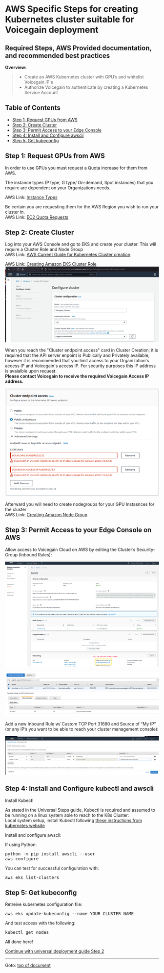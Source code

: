 # <a id="top"></a>AWS Specific Steps for creating Kubernetes cluster suitable for Voicegain deployment
Required Steps, AWS Provided documentation, and recommended best practices
----
**Overview:**
>* Create an AWS Kubernetes cluster with GPU’s and whitelist Voicegain IP's
>* Authorize Voicegain to authenticate by creating a Kubernetes Service Account

## <a id="toc"></a>Table of Contents
- [Step 1: Request GPUs from AWS](#step1)
- [Step 2: Create Cluster](#step2)
- [Step 3: Permit Access to your Edge Console](#step3)
- [Step 4: Install and Configure awscli](#step4)
- [Step 5: Get kubeconfig](#step5)

## <a id="step1"></a>Step 1: Request GPUs from AWS
In order to use GPUs you must request a Quota increase for them from AWS.

The instance types (P type, G type/ On-demand, Spot instances) that you require are dependent on your Organizations needs.  

AWS Link: [Instance Types](https://aws.amazon.com/ec2/instance-types/)

Be certain you are requesting them for the AWS Region you wish to run your cluster in.  
AWS Link: [EC2 Quota Requests](https://console.aws.amazon.com/servicequotas/home/services/ec2/quotas)

## <a id="step2"></a>Step 2: Create Cluster

Log into your AWS Console and go to EKS and create your cluster. This will require a Cluster Role and Node Group  
AWS Link: [AWS Current Guide for Kubernetes Cluster creation](https://docs.aws.amazon.com/eks/latest/userguide/create-cluster.html)  


AWS Link: [Creating Amazon EKS Cluster Role](https://docs.aws.amazon.com/eks/latest/userguide/service_IAM_role.html#create-service-role)  
![Create Cluster](./AWS-1a.png)

When you reach the "Cluster endpoint access" card in Cluster Creation; it is required that the API server enpoint is Publically and Privately available, 
however it is recommended that you limit access to your Organization's access IP and Voicegain's access IP. For security purposes this IP address is avaialble upon request.  
**Please contact Voicegain to receive the required Voicegain Access IP address.**

![Cluster endpoint access](./AWS-2a.png)

Afterward you will need to create nodegroups for your GPU Instasnces for the cluster  
AWS Link: [Creating Amazon Node Group](https://docs.aws.amazon.com/eks/latest/userguide/create-managed-node-group.html)

## <a id="step3"></a>Step 3: Permit Access to your Edge Console on AWS

Allow access to Voicegain Cloud on AWS by editing the Cluster’s Security-Group (Inbound Rules):

![EKC Cluster Configuration](./eks-cluster-config.png)

![Cluster Security Group](./cluster-security-group.png)

Add a new Inbound Rule w/ Custom TCP Port 31680 and Source of “My IP” (or any IP’s you want to be able to reach your cluster management console):

![Edit Inbound Rules](./edit-inbound-rules.png)


## <a id="step4"></a>Step 4: Install and Configure kubectl and awscli
Install Kubectl

As stated in the Universal Steps guide, Kubectl is required and assumed to be running on a linux system able to reach to the K8s Cluster:  
Local system setup, install Kubectl following [these instructions from kubernetes website](https://kubernetes.io/docs/tasks/tools/install-kubectl/)

Install and configure awscli:

If using Python: 
<pre>
python -m pip install awscli --user
aws configure
</pre>
You can test for successful configuration with:
<pre>
aws eks list-clusters
</pre>

## <a id="step5"></a>Step 5: Get kubeconfig

Retreive kubernetes configuration file:
<pre>
aws eks update-kubeconfig --name YOUR_CLUSTER_NAME
</pre>
And test access with the following:  
<pre>
kubectl get nodes
</pre>

All done here!

[Continue with universal deployment guide Step 2](./universal-deployment-guide.md#Step2)

---
Goto: [top of document](#top)
